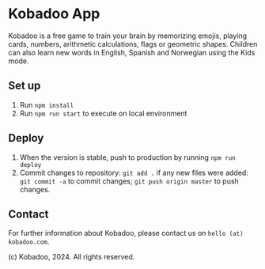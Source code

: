 # Kobadoo App

Kobadoo is a free game to train your brain by memorizing emojis, playing cards, numbers, arithmetic calculations, flags or geometric shapes. Children can also learn new words in English, Spanish and Norwegian using the Kids mode.

## Set up
1. Run `npm install`
2. Run `npm run start` to execute on local environment

## Deploy
1. When the version is stable, push to production by running `npm run deploy`
2. Commit changes to repository: `git add .` if any new files were added: `git commit -a` to commit changes; `git push origin master` to push changes.

## Contact
For further information about Kobadoo, please contact us on `hello (at) kobadoo.com`.

(c) Kobadoo, 2024. All rights reserved.